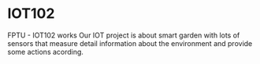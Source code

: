 # IOT102
 FPTU - IOT102 works
Our IOT project is about smart garden with lots of sensors that measure detail information about the environment and provide some actions acording.
